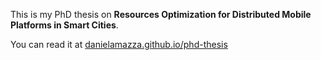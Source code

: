 This is my PhD thesis on **Resources Optimization for Distributed Mobile Platforms in Smart Cities**.

You can read it at [danielamazza.github.io/phd-thesis](danielamazza.github.io/phd-thesis)